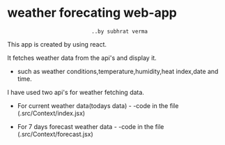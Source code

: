  # weather forecating web-app
                               ..by subhrat verma


This app is created by using react.

It fetches weather data from the api's and display it.
- such as weather conditions,temperature,humidity,heat index,date and time.

I have used two api's for weather fetching data.

 - For current weather data(todays data) 
       - -code in the file   (.src/Context/index.jsx) 

 - For 7 days forecast weather data 
       - -code in the file   (.src/Context/forecast.jsx) 



